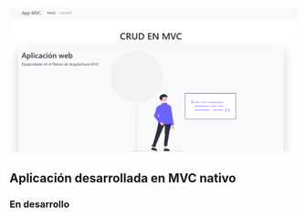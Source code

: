 <img src="https://github.com/Jose-developer-start/app-plantilla-mvc-php/blob/main/public/plantilla/screen.png" width="900">

## Aplicación desarrollada en MVC nativo

### En desarrollo